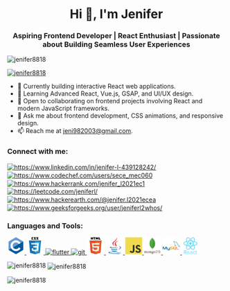<h1 align="center">Hi 👋, I'm Jenifer</h1>
<h3 align="center">Aspiring Frontend Developer | React Enthusiast | Passionate about Building Seamless User Experiences</h3>

<p align="left"> <img src="https://komarev.com/ghpvc/?username=jenifer8818&label=Profile%20views&color=0e75b6&style=flat" alt="jenifer8818" /> </p>

<p align="left"> <a href="https://github.com/ryo-ma/github-profile-trophy"><img src="https://github-profile-trophy.vercel.app/?username=jenifer8818" alt="jenifer8818" /></a> </p>

- 🔭 Currently building interactive React web applications. 
- 🌱 Learning Advanced React, Vue.js, GSAP, and UI/UX design.
- 👯 Open to collaborating on frontend projects involving React and modern JavaScript frameworks.
- 💬 Ask me about frontend development, CSS animations, and responsive design.
- 📫 Reach me at jeni982003@gmail.com.

<h3 align="left">Connect with me:</h3>
<p align="left">
<a href="https://linkedin.com/in/https://www.linkedin.com/in/jenifer-l-439128242/" target="blank"><img align="center" src="https://raw.githubusercontent.com/rahuldkjain/github-profile-readme-generator/master/src/images/icons/Social/linked-in-alt.svg" alt="https://www.linkedin.com/in/jenifer-l-439128242/" height="30" width="40" /></a>
<a href="https://www.codechef.com/users/https://www.codechef.com/users/sece_mec060" target="blank"><img align="center" src="https://cdn.jsdelivr.net/npm/simple-icons@3.1.0/icons/codechef.svg" alt="https://www.codechef.com/users/sece_mec060" height="30" width="40" /></a>
<a href="https://www.hackerrank.com/https://www.hackerrank.com/jenifer_l2021ec1" target="blank"><img align="center" src="https://raw.githubusercontent.com/rahuldkjain/github-profile-readme-generator/master/src/images/icons/Social/hackerrank.svg" alt="https://www.hackerrank.com/jenifer_l2021ec1" height="30" width="40" /></a>
<a href="https://www.leetcode.com/https://leetcode.com/jeniferl/" target="blank"><img align="center" src="https://raw.githubusercontent.com/rahuldkjain/github-profile-readme-generator/master/src/images/icons/Social/leet-code.svg" alt="https://leetcode.com/jeniferl/" height="30" width="40" /></a>
<a href="https://www.hackerearth.com/https://www.hackerearth.com/@jenifer.l2021ecea" target="blank"><img align="center" src="https://raw.githubusercontent.com/rahuldkjain/github-profile-readme-generator/master/src/images/icons/Social/hackerearth.svg" alt="https://www.hackerearth.com/@jenifer.l2021ecea" height="30" width="40" /></a>
<a href="https://auth.geeksforgeeks.org/user/https://www.geeksforgeeks.org/user/jeniferl2whos/" target="blank"><img align="center" src="https://raw.githubusercontent.com/rahuldkjain/github-profile-readme-generator/master/src/images/icons/Social/geeks-for-geeks.svg" alt="https://www.geeksforgeeks.org/user/jeniferl2whos/" height="30" width="40" /></a>
</p>

<h3 align="left">Languages and Tools:</h3>
<p align="left"> <a href="https://www.cprogramming.com/" target="_blank" rel="noreferrer"> <img src="https://raw.githubusercontent.com/devicons/devicon/master/icons/c/c-original.svg" alt="c" width="40" height="40"/> </a> <a href="https://www.w3schools.com/css/" target="_blank" rel="noreferrer"> <img src="https://raw.githubusercontent.com/devicons/devicon/master/icons/css3/css3-original-wordmark.svg" alt="css3" width="40" height="40"/> </a> <a href="https://flutter.dev" target="_blank" rel="noreferrer"> <img src="https://www.vectorlogo.zone/logos/flutterio/flutterio-icon.svg" alt="flutter" width="40" height="40"/> </a> <a href="https://git-scm.com/" target="_blank" rel="noreferrer"> <img src="https://www.vectorlogo.zone/logos/git-scm/git-scm-icon.svg" alt="git" width="40" height="40"/> </a> <a href="https://www.w3.org/html/" target="_blank" rel="noreferrer"> <img src="https://raw.githubusercontent.com/devicons/devicon/master/icons/html5/html5-original-wordmark.svg" alt="html5" width="40" height="40"/> </a> <a href="https://www.java.com" target="_blank" rel="noreferrer"> <img src="https://raw.githubusercontent.com/devicons/devicon/master/icons/java/java-original.svg" alt="java" width="40" height="40"/> </a> <a href="https://developer.mozilla.org/en-US/docs/Web/JavaScript" target="_blank" rel="noreferrer"> <img src="https://raw.githubusercontent.com/devicons/devicon/master/icons/javascript/javascript-original.svg" alt="javascript" width="40" height="40"/> </a> <a href="https://www.mongodb.com/" target="_blank" rel="noreferrer"> <img src="https://raw.githubusercontent.com/devicons/devicon/master/icons/mongodb/mongodb-original-wordmark.svg" alt="mongodb" width="40" height="40"/> </a> <a href="https://www.mysql.com/" target="_blank" rel="noreferrer"> <img src="https://raw.githubusercontent.com/devicons/devicon/master/icons/mysql/mysql-original-wordmark.svg" alt="mysql" width="40" height="40"/> </a> <a href="https://reactjs.org/" target="_blank" rel="noreferrer"> <img src="https://raw.githubusercontent.com/devicons/devicon/master/icons/react/react-original-wordmark.svg" alt="react" width="40" height="40"/> </a> </p>

<p><img align="left" src="https://github-readme-stats.vercel.app/api/top-langs?username=jenifer8818&show_icons=true&locale=en&layout=compact" alt="jenifer8818" /></p>

<p>&nbsp;<img align="center" src="https://github-readme-stats.vercel.app/api?username=jenifer8818&show_icons=true&locale=en" alt="jenifer8818" /></p>

<p><img align="center" src="https://github-readme-streak-stats.herokuapp.com/?user=jenifer8818&" alt="jenifer8818" /></p>
